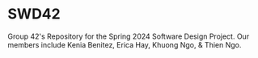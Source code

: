 # SWD42
Group 42's Repository for the Spring 2024 Software Design Project. 
Our members include Kenia Benitez, Erica Hay, Khuong Ngo, & Thien Ngo.
